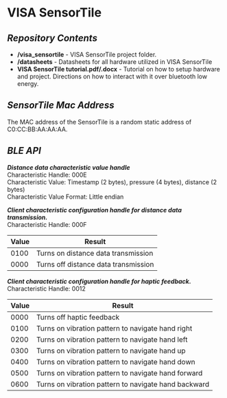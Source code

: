 <h1> VISA SensorTile </h1>

***Repository Contents***
---
- **/visa_sensortile** - VISA SensorTile project folder.
- **/datasheets** - Datasheets for all hardware utilized in VISA SensorTile
- **VISA SensorTile tutorial.pdf/.docx** - Tutorial on how to setup hardware and project. Directions on how to interact with it over bluetooth low energy.

***SensorTile Mac Address***
---
The MAC address of the SensorTile is a random static address of C0:CC:BB:AA:AA:AA.

***BLE API***
---

***Distance data characteristic value handle***<br/>
Characteristic Handle: 000E<br/>
Characteristic Value: Timestamp (2 bytes), pressure (4 bytes), distance (2 bytes)<br/> 
Characteristic Value Format: Little endian<br/>

***Client characteristic configuration handle for distance data transmission.***<br/> 
Characteristic Handle: 000F<br/>

| Value       | Result      |
| ------------- | ------------- |
| 0100          | Turns on distance data transmission  |
| 0000  | Turns off distance data transmission  |

***Client characteristic configuration handle for haptic feedback.***<br/> 
Characteristic Handle: 0012<br/>

| Value       | Result      |
| ------------- | ------------- |
| 0000          | Turns off haptic feedback  |
| 0100  | Turns on vibration pattern to navigate hand right  |
| 0200  | Turns on vibration pattern to navigate hand left  |
| 0300  | Turns on vibration pattern to navigate hand up  |
| 0400  | Turns on vibration pattern to navigate hand down  |
| 0500  | Turns on vibration pattern to navigate hand forward  |
| 0600  | Turns on vibration pattern to navigate hand backward  |
